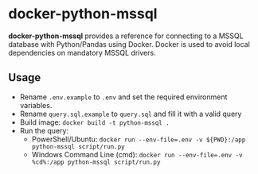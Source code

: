 # docker-python-mssql
__docker-python-mssql__ provides a reference for connecting to a MSSQL database with Python/Pandas using Docker. Docker is used to avoid local dependencies on mandatory MSSQL drivers.

## Usage
* Rename `.env.example` to `.env` and set the required environment variables.
* Rename `query.sql.example` to `query.sql` and fill it with a valid query
* Build image: ```docker build -t python-mssql .```
* Run the query:
    * PowerShell/Ubuntu: `docker run --env-file=.env -v ${PWD}:/app python-mssql script/run.py`
    * Windows Command Line (cmd): `docker run --env-file=.env -v %cd%:/app python-mssql script/run.py`
